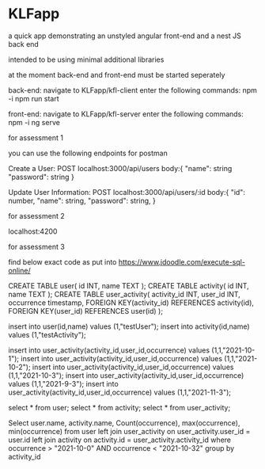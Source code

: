 # KLFapp
a quick app demonstrating an unstyled angular front-end and a nest JS back end

intended to be using minimal additional libraries

at the moment back-end and front-end must be started seperately

back-end: 
navigate to KLFapp/kfl-client 
enter the following commands:
npm -i
npm run start

front-end: 
navigate to KLFapp/kfl-server 
enter the following commands:
npm -i
ng serve

for assessment 1

you can use the following endpoints for postman

Create a User:
POST
localhost:3000/api/users
body:{
"name": string
"password": string
}

Update User Information:
POST
localhost:3000/api/users/:id
body:{
"id": number,
"name": string,
"password": string,
}


for assessment 2

localhost:4200

for assessment 3

find below exact code as put into https://www.jdoodle.com/execute-sql-online/

CREATE TABLE user(
id INT,
name TEXT
);
CREATE TABLE activity(
id INT,
name TEXT
);
CREATE TABLE user_activity(
activity_id INT,
user_id INT,
occurrence timestamp,
FOREIGN KEY(activity_id) REFERENCES activity(id),
FOREIGN KEY(user_id) REFERENCES user(id)
);

insert into user(id,name) values (1,"testUser");
insert into activity(id,name) values (1,"testActivity");

insert into user_activity(activity_id,user_id,occurrence) values (1,1,"2021-10-1");
insert into user_activity(activity_id,user_id,occurrence) values (1,1,"2021-10-2");
insert into user_activity(activity_id,user_id,occurrence) values (1,1,"2021-10-3");
insert into user_activity(activity_id,user_id,occurrence) values (1,1,"2021-9-3");
insert into user_activity(activity_id,user_id,occurrence) values (1,1,"2021-11-3");

select * from user;
select * from activity;
select * from user_activity;


Select user.name, activity.name, Count(occurrence), max(occurrence), min(occurrence) from user left join user_activity on user_activity.user_id = user.id left join activity on activity.id = user_activity.activity_id where occurrence > "2021-10-0" AND occurrence < "2021-10-32" group by activity_id
